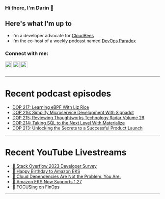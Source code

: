 ### Hi there, I'm Darin 👋

## Here's what I'm up to
- I'm a developer advocate for [CloudBees][cloudbees-website]
- I'm the co-host of a weekly podcast named [DevOps Paradox][dop-website]

### Connect with me:

[<img align="left" alt="darinpope | Twitter" width="22px" src="https://cdn.jsdelivr.net/npm/simple-icons@v3/icons/twitter.svg" />][twitter]
[<img align="left" alt="darinpope | LinkedIn" width="22px" src="https://cdn.jsdelivr.net/npm/simple-icons@v3/icons/linkedin.svg" />][linkedin]
[<img align="left" alt="darinpope | Instagram" width="22px" src="https://cdn.jsdelivr.net/npm/simple-icons@v3/icons/instagram.svg" />][instagram]

<br />
<br />

---

# Recent podcast episodes
<!-- BLOG-POST-LIST:START -->
- [DOP 217: Learning eBPF With Liz Rice](https://www.devopsparadox.com/episodes/learning-ebpf-with-liz-rice-217/)
- [DOP 216: Simplify Microservice Development With Signadot](https://www.devopsparadox.com/episodes/simplify-microservice-development-with-signadot-216/)
- [DOP 215: Reviewing Thoughtworks Technology Radar Volume 28](https://www.devopsparadox.com/episodes/reviewing-thoughtworks-technology-radar-volume-28-215/)
- [DOP 214: Taking SQL to the Next Level With Materialize](https://www.devopsparadox.com/episodes/taking-sql-to-the-next-level-with-materialize-214/)
- [DOP 213: Unlocking the Secrets to a Successful Product Launch](https://www.devopsparadox.com/episodes/unlocking-the-secrets-to-a-successful-product-launch-213/)
<!-- BLOG-POST-LIST:END -->

---

# Recent YouTube Livestreams
<!-- YOUTUBE:START -->
- [🔴 Stack Overflow 2023 Developer Survey](https://www.youtube.com/watch?v=Wkev8_Gaqo0)
- [🔴 Happy Birthday to Amazon EKS](https://www.youtube.com/watch?v=2gWGoccBIMA)
- [🔴 Cloud Dependencies Are Not the Problem. You Are.](https://www.youtube.com/watch?v=jpv-rKqPJRs)
- [🔴 Amazon EKS Now Supports 1.27](https://www.youtube.com/watch?v=GJznbcTdph4)
- [🔴 FOCUSing on FinOps](https://www.youtube.com/watch?v=2O7Mwy5WoM4)
<!-- YOUTUBE:END -->

---


[website]: https://www.darinpope.com/
[twitter]: https://twitter.com/darinpope
[youtube]: https://youtube.com/darinpope
[instagram]: https://instagram.com/darinpope
[linkedin]: https://linkedin.com/in/darinpope
[cloudbees-website]: https://www.cloudbees.com/
[dop-website]: https://www.devopsparadox.com/

<!--
**darinpope/darinpope** is a ✨ _special_ ✨ repository because its `README.md` (this file) appears on your GitHub profile.

Here are some ideas to get you started:

- 🔭 I’m currently working on ...
- 🌱 I’m currently learning ...
- 👯 I’m looking to collaborate on ...
- 🤔 I’m looking for help with ...
- 💬 Ask me about ...
- 📫 How to reach me: ...
- 😄 Pronouns: ...
- ⚡ Fun fact: ...
-->
